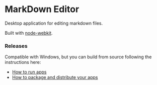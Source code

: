 MarkDown Editor
===============

Desktop application for editing markdown files.

Built with [node-webkit](https://github.com/rogerwang/node-webkit).

### Releases
Compatible with Windows, but you can build from source following the instructions here: 

- [How to run apps](https://github.com/rogerwang/node-webkit/wiki/How-to-run-apps)
- [How to package and distribute your apps](https://github.com/rogerwang/node-webkit/wiki/How-to-package-and-distribute-your-apps)

